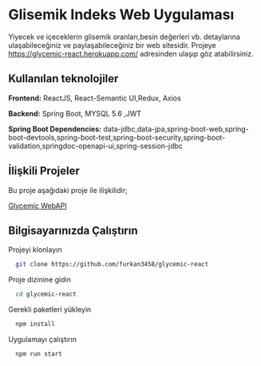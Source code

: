 
# Glisemik Indeks Web Uygulaması

Yiyecek ve içeceklerin glisemik oranları,besin değerleri vb. detaylarına ulaşabileceğiniz ve paylaşabileceğiniz bir web sitesidir.
Projeye https://glycemic-react.herokuapp.com/ adresinden ulaşıp göz atabilirsiniz.
## Kullanılan teknolojiler

**Frontend:** ReactJS, React-Semantic UI,Redux, Axios

**Backend:** Spring Boot, MYSQL 5.6 ,JWT

**Spring Boot Dependencies:** data-jdbc,data-jpa,spring-boot-web,spring-boot-devtools,spring-boot-test,spring-boot-security,spring-boot-validation,springdoc-openapi-ui,spring-session-jdbc


  
## İlişkili Projeler

Bu proje aşağıdaki proje ile ilişkilidir;

[Glycemic WebAPI](https://github.com/furkan3458/glycemic-spring)

  
## Bilgisayarınızda Çalıştırın

Projeyi klonlayın

```bash
  git clone https://github.com/furkan3458/glycemic-react
```

Proje dizinine gidin

```bash
  cd glycemic-react
```

Gerekli paketleri yükleyin

```bash
  npm install
```

Uygulamayı çalıştırın

```bash
  npm run start
```

  